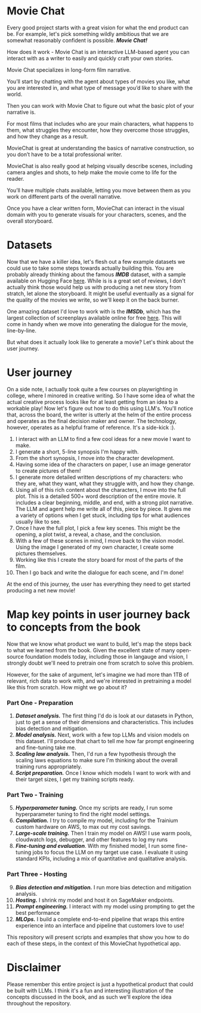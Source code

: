 # Movie Chat

Every good project starts with a great vision for what the end product can be. For example, let's pick something wildly ambitious that we are somewhat reasonably confident is possible. ***Movie Chat!***

How does it work - Movie Chat is an interactive LLM-based agent you can interact with as a writer to easily and quickly craft your own stories.

Movie Chat specializes in long-form film narrative. 

You’ll start by chatting with the agent about types of movies you like, what you are interested in, and what type of message you’d like to share with the world.

Then you can work with Movie Chat to figure out what the basic plot of your narrative is. 

For most films that includes who are your main characters, what happens to them, what struggles they encounter, how they overcome those struggles, and how they change as a result.

MovieChat is great at understanding the basics of narrative construction, so you don’t have to be a total professional writer. 

MovieChat is also really good at helping visually describe scenes, including camera angles and shots, to help make the movie come to life for the reader. 

You’ll have multiple chats available, letting you move between them as you work on different parts of the overall narrative. 

Once you have a clear written form, MovieChat can interact in the visual domain with you to generate visuals for your characters, scenes, and the overall storyboard. 

# Datasets
Now that we have a killer idea, let's flesh out a few example datasets we could use to take some steps towards actually building this. You are probably already thinking about the famous ***IMDB*** dataset, with a sample available on Hugging Face [here](https://huggingface.co/datasets/imdb). While is is a great set of reviews, I don't actually think those would help us with producing a net new story from stratch, let alone the storyboard. It might be useful eventually as a signal for the quality of the movies we write, so we'll keep it on the back burner.

One amazing dataset I'd love to work with is the ***IMSDb***, which has the largest collection of screenplays available online for free [here](https://imsdb.com/).  This will come in handy when we move into generating the dialogue for the movie, line-by-line.

But what does it actually look like to generate a movie? Let's think about the user journey.

# User journey
On a side note, I actually took quite a few courses on playwrighting in college, where I minored in creative writing. So I have some idea of what the actual creative process looks like for at least getting from an idea to a workable play! Now let's figure out how to do this using LLM's. You'll notice that, across the board, the writer is utterly at the helm of the entire process and operates as the final decision maker and owner. The technology, however, operates as a helpful frame of reference. It's a side-kick :).

1. I interact with an LLM to find a few cool ideas for a new movie I want to make.
2. I generate a short, 5-line synopsis I'm happy with.
3. From the short synopsis, I move into the character development.
4. Having some idea of the characters on paper, I use an image generator to create pictures of them!
5. I generate more detailed written descriptions of my characters: who they are, what they want, what they struggle with, and how they change.
6. Using all of this rich content about the characters, I move into the full plot. This is a detailed 500+ word description of the entire movie. It includes a clear beginning, middle, and end, with a strong plot narrative. The LLM and agent help me write all of this, piece by piece. It gives me a variety of options when I get stuck, including tips for what audiences usually like to see.
7. Once I have the full plot, I pick a few key scenes. This might be the opening, a plot twist, a reveal, a chase, and the conclusion.
8. With a few of these scenes in mind, I move back to the vision model. Using the image I generated of my own character, I create some pictures themselves.
9. Working like this I create the story board for most of the parts of the film.
10. Then I go back and write the dialogue for each scene, and I'm done!

At the end of this journey, the user has everything they need to get started producing a net new movie! 

# Map key points in user journey back to concepts from the book
Now that we know what product we want to build, let's map the steps back to what we learned from the book. Given the excellent state of many open-source foundation models today, including those in langauge and vision, I strongly doubt we'll need to pretrain one from scratch to solve this problem. 

However, for the sake of argument, let's imagine we had more than 1TB of relevant, rich data to work with, and we're interested in pretraining a model like this from scratch. How might we go about it?

### Part One - Preparation
1. ***Dataset analysis.*** The first thing I'd do is look at our datasets in Python, just to get a sense of their dimensions and characteristics. This includes bias detection and mitigation.
2. ***Model analysis.*** Next, work with a few top LLMs and vision models on this dataset. I'll produce that chart to tell me how far prompt engineering and fine-tuning take me.
3. ***Scaling law analysis.*** Then, I'd run a few hypothesis through the scaling laws equations to make sure I'm thinking about the overall training runs appropriately. 
4. ***Script preparation.*** Once I know which models I want to work with and their target sizes, I get my training scripts ready.

### Part Two - Training
5. ***Hyperparameter tuning.*** Once my scripts are ready, I run some hyperparameter tuning to find the right model settings.
6. ***Compilation.*** I try to compile my model, including for the Trainium custom hardware on AWS, to max out my cost savings.
7. ***Large-scale training.*** Then I train my model on AWS! I use warm pools, cloudwatch logs, debugger, and other features to log my runs
8. ***Fine-tuning and evaluation***. With my finished model, I run some fine-tuning jobs to focus the LLM on my target use case. I evaluate it using standard KPIs, including a mix of quantitative and qualitative analysis.

### Part Three - Hosting
9. ***Bias detection and mitigation.*** I run more bias detection and mitigation analysis.
10. ***Hosting.*** I shrink my model and host it on SageMaker endpoints.
11. ***Prompt engineering.*** I interact with my model using prompting to get the best performance
12. ***MLOps.*** I build a complete end-to-end pipeline that wraps this entire experience into an interface and pipeline that customers love to use!

This repository will present scripts and examples that show you how to do each of these steps, in the context of this MovieChat hypothetical app.

# Disclaimer
Please remember this entire project is just a hypothetical product that could be built with LLMs. I think it's a fun and interesting illustration of the concepts discussed in the book, and as such we'll explore the idea throughout the repository. 



